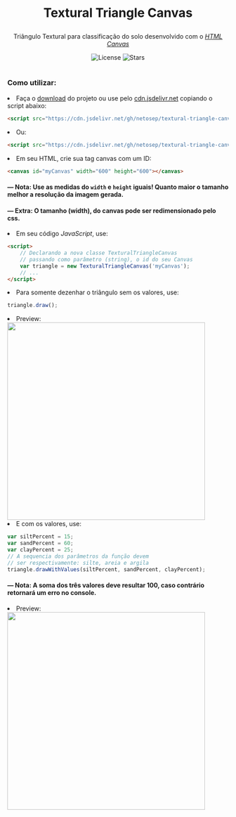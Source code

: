 <h1 align="center">
  <p>Textural Triangle Canvas</p>
</h1>

<div align="center">
  <p>Triângulo Textural para classificação do solo desenvolvido com o <a href="https://developer.mozilla.org/pt-BR/docs/Web/API/Canvas_API"><i>HTML Canvas</i></a></p>
  <img alt="License" src="https://img.shields.io/github/license/netosep/textural-triangle-canvas?color=blue&logo=apache&logoColor=blue">
  <img alt="Stars" src="https://img.shields.io/github/stars/netosep/textural-triangle-canvas?logo=github">
</div>

#

### Como utilizar:
<li>Faça o <a href="">download</a> do projeto ou use pelo <a href="https://www.jsdelivr.com/">cdn.jsdelivr.net<a> copiando o script abaixo:</li>
  
```html
<script src="https://cdn.jsdelivr.net/gh/netosep/textural-triangle-canvas/TexturalTriangleCanvas.js"></script>
```
<li>Ou:</li>
  
```html
<script src="https://cdn.jsdelivr.net/gh/netosep/textural-triangle-canvas/TexturalTriangleCanvas.min.js"></script>
```
<li>Em seu HTML, crie sua tag canvas com um ID:</li>
  
```html
<canvas id="myCanvas" width="600" height="600"></canvas>
```
#### — Nota: Use as medidas do `width` e `height` iguais! Quanto maior o tamanho melhor a resolução da imagem gerada.
#### — Extra: O tamanho (width), do canvas pode ser redimensionado pelo css.
  
<li>Em seu código <i>JavaScript</i>, use:</li>
  
```html
<script>
    // Declarando a nova classe TexturalTriangleCanvas
    // passando como parâmetro (string), o id do seu Canvas
    var triangle = new TexturalTriangleCanvas('myCanvas');
    // ...
</script>
```

<li>Para somente dezenhar o triângulo sem os valores, use:</li>

```js
triangle.draw();
```
<li>Preview:</li>
<div align="left">
  <img src="https://i.imgur.com/XqNrB9W.png" width="450">
</div>

<li>E com os valores, use:</li>
  
```js
var siltPercent = 15;
var sandPercent = 60;
var clayPercent = 25;
// A sequencia dos parâmetros da função devem
// ser respectivamente: silte, areia e argila
triangle.drawWithValues(siltPercent, sandPercent, clayPercent);
```

#### — Nota: A soma dos três valores deve <b>resultar 100</b>, caso contrário retornará um erro no console.
  
<li>Preview:</li>
<div align="left">
  <img src="https://i.imgur.com/XqNrB9W.png" width="450">
</div>
  
#
  
 
  
  
  
  
  
